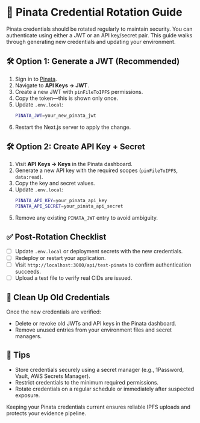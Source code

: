 # 🔐 Pinata Credential Rotation Guide

Pinata credentials should be rotated regularly to maintain security. You can authenticate using either a JWT or an API key/secret pair. This guide walks through generating new credentials and updating your environment.

## 🛠️ Option 1: Generate a JWT (Recommended)
1. Sign in to [Pinata](https://app.pinata.cloud/).
2. Navigate to **API Keys → JWT**.
3. Create a new JWT with `pinFileToIPFS` permissions.
4. Copy the token—this is shown only once.
5. Update `.env.local`:
   ```bash
   PINATA_JWT=your_new_pinata_jwt
   ```
6. Restart the Next.js server to apply the change.

## 🛠️ Option 2: Create API Key + Secret
1. Visit **API Keys → Keys** in the Pinata dashboard.
2. Generate a new API key with the required scopes (`pinFileToIPFS`, `data:read`).
3. Copy the key and secret values.
4. Update `.env.local`:
   ```bash
   PINATA_API_KEY=your_pinata_api_key
   PINATA_API_SECRET=your_pinata_api_secret
   ```
5. Remove any existing `PINATA_JWT` entry to avoid ambiguity.

## ✅ Post-Rotation Checklist
- [ ] Update `.env.local` or deployment secrets with the new credentials.
- [ ] Redeploy or restart your application.
- [ ] Visit `http://localhost:3000/api/test-pinata` to confirm authentication succeeds.
- [ ] Upload a test file to verify real CIDs are issued.

## 🧼 Clean Up Old Credentials
Once the new credentials are verified:
- Delete or revoke old JWTs and API keys in the Pinata dashboard.
- Remove unused entries from your environment files and secret managers.

## 📎 Tips
- Store credentials securely using a secret manager (e.g., 1Password, Vault, AWS Secrets Manager).
- Restrict credentials to the minimum required permissions.
- Rotate credentials on a regular schedule or immediately after suspected exposure.

Keeping your Pinata credentials current ensures reliable IPFS uploads and protects your evidence pipeline.